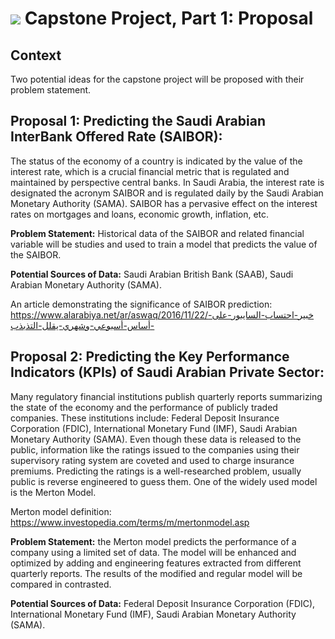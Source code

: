# ![](https://ga-dash.s3.amazonaws.com/production/assets/logo-9f88ae6c9c3871690e33280fcf557f33.png) Capstone Project, Part 1: Proposal

## Context

Two potential ideas for the capstone project will be proposed with their problem statement.

## Proposal 1: Predicting the Saudi Arabian InterBank Offered Rate (SAIBOR):

The status of the economy of a country is indicated by the value of the interest rate, which is a crucial financial metric that is regulated and maintained by perspective central banks. In Saudi Arabia, the interest rate is designated the acronym SAIBOR and is regulated daily by the Saudi Arabian Monetary Authority (SAMA). SAIBOR has a pervasive effect on the interest rates on mortgages and loans, economic growth, inflation, etc.

**Problem Statement:** Historical data of the SAIBOR and related financial variable will be studies and used to train a model that predicts the value of the SAIBOR.

**Potential Sources of Data:** Saudi Arabian British Bank (SAAB), Saudi Arabian Monetary Authority (SAMA).

An article demonstrating the significance of SAIBOR prediction: https://www.alarabiya.net/ar/aswaq/2016/11/22/خبير-احتساب-السايبور-على-أساس-أسبوعي-وشهري-يقلل-التذبذب-

## Proposal 2: Predicting the Key Performance Indicators (KPIs) of Saudi Arabian Private Sector:

Many regulatory financial institutions publish quarterly reports summarizing the state of the economy and the performance of publicly traded companies. These institutions include: Federal Deposit Insurance Corporation (FDIC), International Monetary Fund (IMF), Saudi Arabian Monetary Authority (SAMA). Even though these data is released to the public, information like the ratings issued to the companies using their supervisory rating system are coveted and used to charge insurance premiums. Predicting the ratings is a well-researched problem, usually public is reverse engineered to guess them. One of the widely used model is the Merton Model.

Merton model definition: https://www.investopedia.com/terms/m/mertonmodel.asp

**Problem Statement:** the Merton model predicts the performance of a company using a limited set of data. The model will be enhanced and optimized by adding and engineering features extracted from different quarterly reports. The results of the modified and regular model will be compared in contrasted.

**Potential Sources of Data:** Federal Deposit Insurance Corporation (FDIC), International Monetary Fund (IMF), Saudi Arabian Monetary Authority (SAMA).
